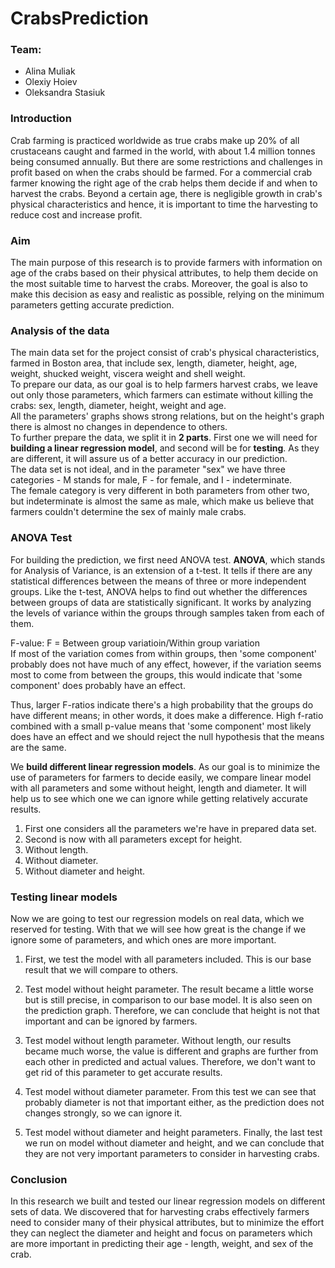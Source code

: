# CrabsPrediction

### Team:
- Alina Muliak
- Olexiy Hoiev
- Oleksandra Stasiuk

### Introduction
Crab farming is practiced worldwide as true crabs make up 20% of all crustaceans caught and farmed in the world, with about 1.4 million tonnes being consumed annually. But there are some restrictions and challenges in profit based on when the crabs should be farmed. For a commercial crab farmer knowing the right age of the crab helps them decide if and when to harvest the crabs. Beyond a certain age, there is negligible growth in crab's physical characteristics and hence, it is important to time the harvesting to reduce cost and increase profit.

### Aim
The main purpose of this research is to provide farmers with information on age of the crabs based on their physical attributes, to help them decide on the most suitable time to harvest the crabs. Moreover, the goal is also to make this decision as easy and realistic as possible, relying on the minimum parameters getting accurate prediction.

### Analysis of the data
The main data set for the project consist of crab's physical characteristics, farmed in Boston area, that include sex, length, diameter, height, age, weight, shucked weight, viscera weight and shell weight.
</br>
To prepare our data, as our goal is to help farmers harvest crabs, we leave out only those parameters, which farmers can estimate without killing the crabs: sex, length, diameter, height, weight and age.</br>
All the parameters' graphs shows strong relations, but on the height's graph there is almost no changes in dependence to others.
</br>
To further prepare the data, we split it in **2 parts**. First one we will need for **building a linear regression model**, and second will be for **testing**. As they are different, it will assure us of a better accuracy in our prediction.
</br>
The data set is not ideal, and in the parameter "sex" we have three categories - M stands for male, F - for female, and I - indeterminate. 
</br>
The female category is very different in both parameters from other two, but indeterminate is almost the same as male, which make us believe that farmers couldn't determine the sex of mainly male crabs.

### ANOVA Test
For building the prediction, we first need ANOVA test.
**ANOVA**, which stands for Analysis of Variance, is an extension of a t-test. It tells if there are any statistical differences between the means of three or more independent groups. Like the t-test, ANOVA helps to find out whether the differences between groups of data are statistically significant. It works by analyzing the levels of variance within the groups through samples taken from each of them.

F-value:
F = Between group variatioin/Within group variation</br>
If most of the variation comes from within groups, then 'some component' probably does not have much of any effect, however, if the variation seems most to come from between the groups, this would indicate that 'some component' does probably have an effect.

Thus, larger F-ratios indicate there's a high probability that the groups do have different means; in other words, it does make a difference.
High f-ratio combined with a small p-value means that 'some component' most likely does have an effect and we should reject the null hypothesis that the means are the same.

We **build different linear regression models**. As our goal is to minimize the use of parameters for farmers to decide easily, we compare linear model with all parameters and some without height, length and diameter. It will help us to see which one we can ignore while getting relatively accurate results.

1. First one considers all the parameters we're have in prepared data set.
2. Second is now with all parameters except for height.
3. Without length.
4. Without diameter.
5. Without diameter and height.

### Testing linear models
Now we are going to test our regression models on real data, which we reserved for testing. With that we will see how great is the change if we ignore some of parameters, and which ones are more important.


1. First, we test the model with all parameters included.
This is our base result that we will compare to others.

2. Test model without height parameter.
The result became a little worse but is still precise, in comparison to our base model. It is also seen on the prediction graph. Therefore, we can conclude that height is not that important and can be ignored by farmers.

3. Test model without length parameter.
Without length, our results became much worse, the value is different and graphs are further from each other in predicted and actual values. Therefore, we don't want to get rid of this parameter to get accurate results.

4. Test model without diameter parameter.
From this test we can see that probably diameter is not that important either, as the prediction does not changes strongly, so we can ignore it.

5. Test model without diameter and height parameters.
Finally, the last test we run on model without diameter and height, and we can conclude that they are not very important parameters to consider in harvesting crabs.


### Conclusion

In this research we built and tested our linear regression models on different sets of data. We discovered that for harvesting crabs effectively farmers need to consider many of their physical attributes, but to minimize the effort they can neglect the diameter and height and focus on parameters which are more important in predicting their age - length, weight, and sex of the crab.
